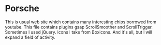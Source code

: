 # Porsche
This is usual web site which contains many interesting chips borrowed from youtube.
This file contains plugins gsap ScrollSmoother and ScrollTrigger.
Sometimes I used jQuery.
Icons I take from BoxIcons.
And it's all, but I will expand a field of activity.
